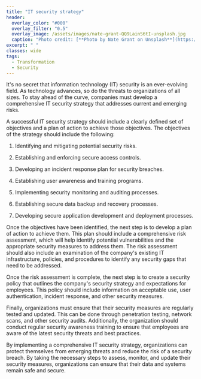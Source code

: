 ```yaml
---
title: "IT security strategy"
header:
  overlay_color: "#000"
  overlay_filter: "0.5"
  overlay_image: /assets/images/nate-grant-QQ9LainS6tI-unsplash.jpg
  caption: "Photo credit: [**Photo by Nate Grant on Unsplash**](https://unsplash.com)"
excerpt: " "
classes: wide
tags:
  - Transformation
  - Security
---
```


It's no secret that information technology (IT) security is an ever-evolving field. As technology advances, so do the threats to organizations of all sizes. To stay ahead of the curve, companies must develop a comprehensive IT security strategy that addresses current and emerging risks.

A successful IT security strategy should include a clearly defined set of objectives and a plan of action to achieve those objectives. The objectives of the strategy should include the following:

1. Identifying and mitigating potential security risks.

2. Establishing and enforcing secure access controls.

3. Developing an incident response plan for security breaches.

4. Establishing user awareness and training programs.

5. Implementing security monitoring and auditing processes.

6. Establishing secure data backup and recovery processes.

7. Developing secure application development and deployment processes.

Once the objectives have been identified, the next step is to develop a plan of action to achieve them. This plan should include a comprehensive risk assessment, which will help identify potential vulnerabilities and the appropriate security measures to address them. The risk assessment should also include an examination of the company's existing IT infrastructure, policies, and procedures to identify any security gaps that need to be addressed.

Once the risk assessment is complete, the next step is to create a security policy that outlines the company's security strategy and expectations for employees. This policy should include information on acceptable use, user authentication, incident response, and other security measures.

Finally, organizations must ensure that their security measures are regularly tested and updated. This can be done through penetration testing, network scans, and other security audits. Additionally, the organization should conduct regular security awareness training to ensure that employees are aware of the latest security threats and best practices.

By implementing a comprehensive IT security strategy, organizations can protect themselves from emerging threats and reduce the risk of a security breach. By taking the necessary steps to assess, monitor, and update their security measures, organizations can ensure that their data and systems remain safe and secure.
